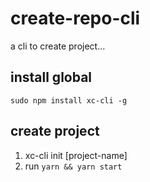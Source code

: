 # create-repo-cli
a cli to create project...

## install global

`sudo npm install xc-cli -g`

## create project

1. xc-cli init [project-name]
2. run `yarn && yarn start`